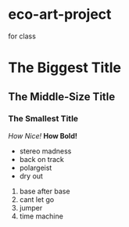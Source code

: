 # eco-art-project
for class
# The Biggest Title
## The Middle-Size Title
### The Smallest Title
*How Nice!*
**How Bold!**
- stereo madness
- back on track
- polargeist
- dry out
1. base after base
2. cant let go
3. jumper
4. time machine
